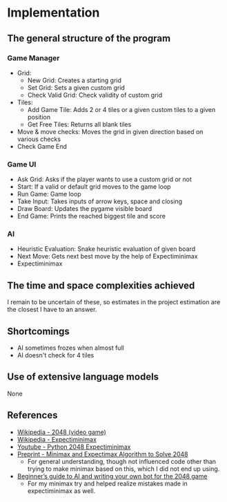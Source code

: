 # Implementation
## The general structure of the program

### Game Manager
- Grid:
  - New Grid: Creates a starting grid
  - Set Grid: Sets a given custom grid
  - Check Valid Grid: Check validity of custom grid
- Tiles:
  - Add Game Tile: Adds 2 or 4 tiles or a given custom tiles to a given position
  - Get Free Tiles: Returns all blank tiles
- Move & move checks: Moves the grid in given direction based on various checks
- Check Game End

### Game UI
- Ask Grid: Asks if the player wants to use a custom grid or not
- Start: If a valid or default grid moves to the game loop
- Run Game: Game loop
- Take Input: Takes inputs of arrow keys, space and closing
- Draw Board: Updates the pygame visible board
- End Game: Prints the reached biggest tile and score
  
### AI
- Heuristic Evaluation: Snake heuristic evaluation of given board
- Next Move: Gets next best move by the help of Expectiminimax
- Expectiminimax

## The time and space complexities achieved
I remain to be uncertain of these, so estimates in the project estimation are the closest I have to an answer.

## Shortcomings
- AI sometimes frozes when almost full
- AI doesn't check for 4 tiles
## Use of extensive language models
None
## References
- [Wikipedia - 2048 (video game)](https://en.wikipedia.org/wiki/2048_(video_game))
- [Wikipedia - Expectiminimax](https://en.wikipedia.org/wiki/Expectiminimax#:~:text=The%20expectiminimax%20algorithm%20is%20a,elements%20such%20as%20dice%20rolls.)
- [Youtube - Python 2048 Expectiminimax](https://www.youtube.com/watch?v=0fOLkZJ-Q6I&ab_channel=MichaelSchrandt)
- [Preprint - Minimax and Expectimax Algorithm to Solve 2048](https://osf.io/preprints/osf/xfdsr)
  - For general understanding, though not influenced code other than trying to make minimax based on this, which I did not end up using.
- [Beginner’s guide to AI and writing your own bot for the 2048 game](https://medium.com/@bartoszzadrony/beginners-guide-to-ai-and-writing-your-own-bot-for-the-2048-game-4b8083faaf53)
  - For my minimax try and helped realize mistakes made in expectiminimax as well. 
